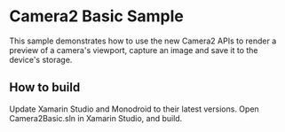 Camera2 Basic Sample
====================

This sample demonstrates how to use the new Camera2 APIs to render a preview of a camera's viewport, capture an image and save it to the device's storage.

How to build
------------
Update Xamarin Studio and Monodroid to their latest versions. Open Camera2Basic.sln in Xamarin Studio, and build.
